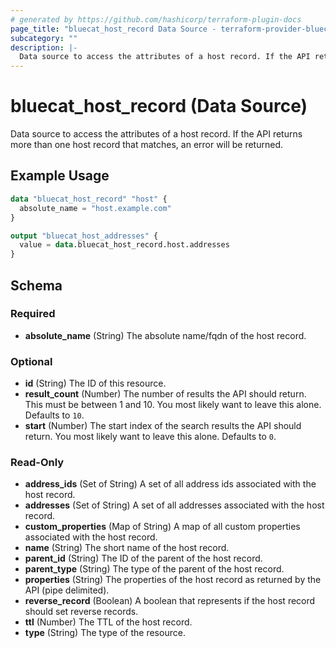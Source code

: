 ```yaml
---
# generated by https://github.com/hashicorp/terraform-plugin-docs
page_title: "bluecat_host_record Data Source - terraform-provider-bluecat"
subcategory: ""
description: |-
  Data source to access the attributes of a host record. If the API returns more than one host record that matches, an error will be returned.
---
```


# bluecat_host_record (Data Source)

Data source to access the attributes of a host record. If the API returns more than one host record that matches, an error will be returned.

## Example Usage

```terraform
data "bluecat_host_record" "host" {
  absolute_name = "host.example.com"
}

output "bluecat_host_addresses" {
  value = data.bluecat_host_record.host.addresses
}
```

<!-- schema generated by tfplugindocs -->
## Schema

### Required

- **absolute_name** (String) The absolute name/fqdn of the host record.

### Optional

- **id** (String) The ID of this resource.
- **result_count** (Number) The number of results the API should return. This must be between 1 and 10.  You most likely want to leave this alone. Defaults to `10`.
- **start** (Number) The start index of the search results the API should return. You most likely want to leave this alone. Defaults to `0`.

### Read-Only

- **address_ids** (Set of String) A set of all address ids associated with the host record.
- **addresses** (Set of String) A set of all addresses associated with the host record.
- **custom_properties** (Map of String) A map of all custom properties associated with the host record.
- **name** (String) The short name of the host record.
- **parent_id** (String) The ID of the parent of the host record.
- **parent_type** (String) The type of the parent of the host record.
- **properties** (String) The properties of the host record as returned by the API (pipe delimited).
- **reverse_record** (Boolean) A boolean that represents if the host record should set reverse records.
- **ttl** (Number) The TTL of the host record.
- **type** (String) The type of the resource.


